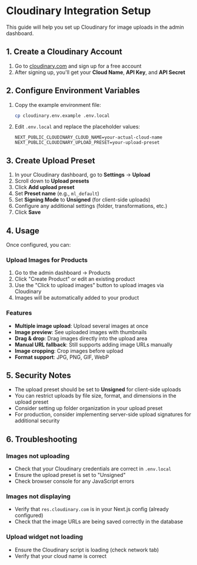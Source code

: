 # Cloudinary Integration Setup

This guide will help you set up Cloudinary for image uploads in the admin dashboard.

## 1. Create a Cloudinary Account

1. Go to [cloudinary.com](https://cloudinary.com) and sign up for a free account
2. After signing up, you'll get your **Cloud Name**, **API Key**, and **API Secret**

## 2. Configure Environment Variables

1. Copy the example environment file:

   ```bash
   cp cloudinary.env.example .env.local
   ```

2. Edit `.env.local` and replace the placeholder values:
   ```env
   NEXT_PUBLIC_CLOUDINARY_CLOUD_NAME=your-actual-cloud-name
   NEXT_PUBLIC_CLOUDINARY_UPLOAD_PRESET=your-upload-preset
   ```

## 3. Create Upload Preset

1. In your Cloudinary dashboard, go to **Settings** → **Upload**
2. Scroll down to **Upload presets**
3. Click **Add upload preset**
4. Set **Preset name** (e.g., `ml_default`)
5. Set **Signing Mode** to **Unsigned** (for client-side uploads)
6. Configure any additional settings (folder, transformations, etc.)
7. Click **Save**

## 4. Usage

Once configured, you can:

### Upload Images for Products

1. Go to the admin dashboard → Products
2. Click "Create Product" or edit an existing product
3. Use the "Click to upload images" button to upload images via Cloudinary
4. Images will be automatically added to your product

### Features

- **Multiple image upload**: Upload several images at once
- **Image preview**: See uploaded images with thumbnails
- **Drag & drop**: Drag images directly into the upload area
- **Manual URL fallback**: Still supports adding image URLs manually
- **Image cropping**: Crop images before upload
- **Format support**: JPG, PNG, GIF, WebP

## 5. Security Notes

- The upload preset should be set to **Unsigned** for client-side uploads
- You can restrict uploads by file size, format, and dimensions in the upload preset
- Consider setting up folder organization in your upload preset
- For production, consider implementing server-side upload signatures for additional security

## 6. Troubleshooting

### Images not uploading

- Check that your Cloudinary credentials are correct in `.env.local`
- Ensure the upload preset is set to "Unsigned"
- Check browser console for any JavaScript errors

### Images not displaying

- Verify that `res.cloudinary.com` is in your Next.js config (already configured)
- Check that the image URLs are being saved correctly in the database

### Upload widget not loading

- Ensure the Cloudinary script is loading (check network tab)
- Verify that your cloud name is correct
